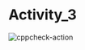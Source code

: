 # Activity_3
![cppcheck-action](https://github.com/99002474/Activity_3/workflows/cppcheck-action/badge.svg)
